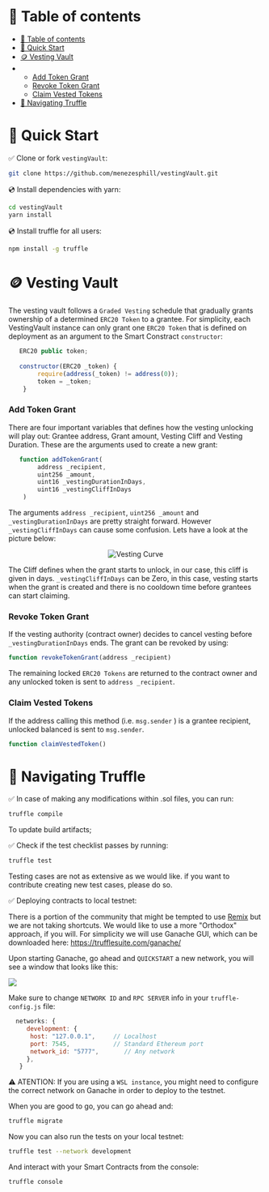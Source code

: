 # 🧭 Table of contents

- [🧭 Table of contents](#-table-of-contents)
- [🚀 Quick Start](#-quick-start)
- [🪙 Vesting Vault](#-vesting-vault)
- - [Add Token Grant](#add-token-grant)
  - [Revoke Token Grant](#revoke-token-grant)
   - [Claim Vested Tokens](#claim-vested-tokens)
- [🧆 Navigating Truffle](#-navigating-truffle)

# 🚀 Quick Start

✅ Clone or fork `vestingVault`:

```sh
git clone https://github.com/menezesphill/vestingVault.git
```

💿 Install dependencies with yarn:

```sh
cd vestingVault
yarn install
```

💿 Install truffle for all users:

```sh
npm install -g truffle
```
# 🪙 Vesting Vault

The vesting vault follows a `Graded Vesting` schedule that gradually grants ownership of a determined `ERC20 Token` to a grantee. For simplicity, each VestingVault instance can only grant one `ERC20 Token` that is defined on deployment as an argument to the Smart Constract `constructor`:

```jsx
   ERC20 public token;
   
   constructor(ERC20 _token) {
        require(address(_token) != address(0));
        token = _token;
    }
```

### Add Token Grant

There are four important variables that defines how the vesting unlocking will play out: Grantee address, Grant amount, Vesting Cliff and Vesting Duration. These are the arguments used to create a new grant:

```jsx
   function addTokenGrant(
        address _recipient,
        uint256 _amount,
        uint16 _vestingDurationInDays,
        uint16 _vestingCliffInDays    
    )
```

The arguments  `address _recipient`, `uint256 _amount` and `_vestingDurationInDays` are pretty straight forward. However `_vestingCliffInDays` can cause some confusion. Lets have a look at the picture below:

<p align="center">
  <img src="https://github.com/menezesphill/vestingVault/blob/master/img/vesting-expl.png?raw=true" alt="Vesting Curve"/>
</p>

The Cliff defines when the grant starts to unlock, in our case, this cliff is given in days. `_vestingCliffInDays` can be Zero, in this case, vesting starts when the grant is created and there is no cooldown time before grantees can start claiming.

### Revoke Token Grant

If the vesting authority (contract owner) decides to cancel vesting before `_vestingDurationInDays` ends. The grant can be revoked by using:

```jsx
function revokeTokenGrant(address _recipient)
```

The remaining locked `ERC20 Tokens` are returned to the contract owner and any unlocked token is sent to `address _recipient`. 

### Claim Vested Tokens

If the address calling this method (i.e. `msg.sender` ) is a grantee recipient, unlocked balanced is sent to `msg.sender`.

```jsx
function claimVestedToken()
```
 

# 🧆 Navigating Truffle

✅ In case of making any modifications within .sol files, you can run:

```sh
truffle compile
```

To update build artifacts;

✅ Check if the test checklist passes by running:

```sh
truffle test
```

Testing cases are not as extensive as we would like. if you want to contribute creating new test cases, please do so.

✅ Deploying contracts to local testnet:

There is a portion of the community that might be tempted to use [Remix](https://remix.ethereum.org/) but we are not taking shortcuts. We would like to use a more "Orthodox" approach, if you will. For simplicity we will use Ganache GUI, which can be downloaded here: https://trufflesuite.com/ganache/

Upon starting Ganache, go ahead and `QUICKSTART` a new network, you will see a window that looks like this:

![](https://github.com/menezesphill/vestingVault/blob/master/img/ganache.png)

Make sure to change `NETWORK ID` and `RPC SERVER` info in your `truffle-config.js` file:

```jsx
  networks: {
     development: {
      host: "127.0.0.1",     // Localhost
      port: 7545,            // Standard Ethereum port
      network_id: "5777",       // Any network
     },
   }
```

⚠️ ATENTION: If you are using a `WSL instance`, you might need to configure the correct network on Ganache in order to deploy to the testnet.

When you are good to go, you can go ahead and:

```sh
truffle migrate
```

Now you can also run the tests on your local testnet:

```sh
truffle test --network development
```

And interact with your Smart Contracts from the console:

```sh
truffle console
```
